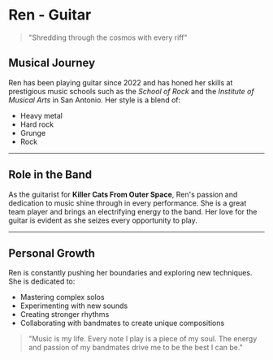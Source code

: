 # Ren - Guitar
> "Shredding through the cosmos with every riff"

## Musical Journey
Ren has been playing guitar since 2022 and has honed her skills at prestigious music schools such as the *School of Rock* and the *Institute of Musical Arts* in San Antonio. Her style is a blend of:
- Heavy metal
- Hard rock
- Grunge
- Rock

---

## Role in the Band
As the guitarist for **Killer Cats From Outer Space**, Ren's passion and dedication to music shine through in every performance. She is a great team player and brings an electrifying energy to the band. Her love for the guitar is evident as she seizes every opportunity to play.

---

## Personal Growth
Ren is constantly pushing her boundaries and exploring new techniques. She is dedicated to:
- Mastering complex solos
- Experimenting with new sounds
- Creating stronger rhythms
- Collaborating with bandmates to create unique compositions

> "Music is my life. Every note I play is a piece of my soul. The energy and passion of my bandmates drive me to be the best I can be."